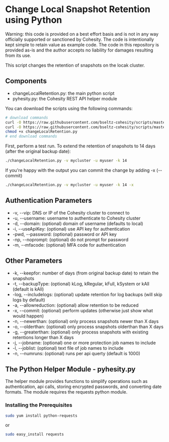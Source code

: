 # Change Local Snapshot Retention using Python

Warning: this code is provided on a best effort basis and is not in any way officially supported or sanctioned by Cohesity. The code is intentionally kept simple to retain value as example code. The code in this repository is provided as-is and the author accepts no liability for damages resulting from its use.

This script changes the retention of snapshots on the locak cluster.

## Components

* changeLocalRetention.py: the main python script
* pyhesity.py: the Cohesity REST API helper module

You can download the scripts using the following commands:

```bash
# download commands
curl -O https://raw.githubusercontent.com/bseltz-cohesity/scripts/master/python/changeLocalRetention/changeLocalRetention.py
curl -O https://raw.githubusercontent.com/bseltz-cohesity/scripts/master/python/pyhesity.py
chmod +x changeLocalRetention.py
# end download commands
```

First, perform a test run. To extend the retention of snapshots to 14 days (after the original backup date):

```bash
./changeLocalRetention.py -v mycluster -u myuser -k 14
```

If you're happy with the output you can commit the change by adding -x (--commit)

```bash
./changeLocalRetention.py -v mycluster -u myuser -k 14 -x
```

## Authentication Parameters

* -v, --vip: DNS or IP of the Cohesity cluster to connect to
* -u, --username: username to authenticate to Cohesity cluster
* -d, --domain: (optional) domain of username (defaults to local)
* -i, --useApiKey: (optional) use API key for authentication
* -pwd, --password: (optional) password or API key
* -np, --noprompt: (optional) do not prompt for password
* -m, --mfacode: (optional) MFA code for authentication

## Other Parameters

* -k, --keepfor: number of days (from original backup date) to retain the snapshots
* -t, --backupType: (optional) kLog, kRegular, kFull, kSystem or kAll (default is kAll)
* -log, --includelogs: (optional) update retention for log backups (will skip logs by default)
* -a, --allowreduction: (optional) allow retention to be reduced
* -x, --commit: (optional) perform updates (otherwise just show what would happen)
* -n, --newerthan: (optional) only process snapshots newer than X days
* -o, --olderthan: (optional) only process snapshots olderthan than X days
* -g, --greaterthan: (optional) only process snapshots with existing retentions longer than X days
* -j, --jobname: (optional) one or more protection job names to include
* -l, --joblist: (optional) text file of job names to include
* -n, --numruns: (optional) runs per api querty (default is 1000)

## The Python Helper Module - pyhesity.py

The helper module provides functions to simplify operations such as authentication, api calls, storing encrypted passwords, and converting date formats. The module requires the requests python module.

### Installing the Prerequisites

```bash
sudo yum install python-requests
```

or

```bash
sudo easy_install requests
```
